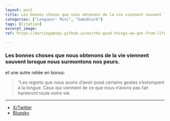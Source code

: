 ```yaml
---
layout: post
title: Les bonnes choses que nous obtenons de la vie viennent souvent lorsque nous surmontons nos peurs.
categories: ["Longueur: Mini", "Gamsblurb"]
tags: [Citation]
excerpt_image: 
ref: https://martingamsby.github.io/en/the-good-things-we-get-from-life-often-come-when-we-overcome-our-fears

---
```


### **Les bonnes choses que nous obtenons de la vie viennent souvent lorsque nous surmontons nos peurs.**

et une autre reliée en bonus:

> "Les regrets que nous avons d’avoir posé certains gestes s’estompent à la longue. Ceux qui viennent de ce que nous n’avons pas fait hanteront toute notre vie.

---

- [X/Twitter](https://x.com/MartinGamsby/status/1847644355076427952)
- [Bluesky](https://bsky.app/profile/martin-gamsby.bsky.social/post/3l6uov6b6yd2q)

